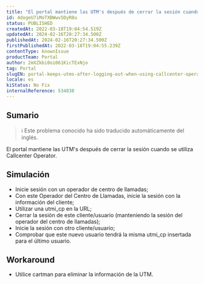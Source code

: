 ```yaml
---
title: "El portal mantiene las UTM's después de cerrar la sesión cuando se utiliza Callcenter Operator."
id: 4dogeU7iMoTXBWwv5DyR8u
status: PUBLISHED
createdAt: 2022-03-18T19:04:54.519Z
updatedAt: 2024-02-16T20:27:34.500Z
publishedAt: 2024-02-16T20:27:34.500Z
firstPublishedAt: 2022-03-18T19:04:55.239Z
contentType: knownIssue
productTeam: Portal
author: 2mXZkbi0oi061KicTExNjo
tag: Portal
slugEN: portal-keeps-utms-after-logging-out-when-using-callcenter-operator
locale: es
kiStatus: No Fix
internalReference: 534838
---
```


## Sumario

>ℹ️ Este problema conocido ha sido traducido automáticamente del inglés.


El portal mantiene las UTM's después de cerrar la sesión cuando se utiliza Callcenter Operator.



## Simulación



- Inicie sesión con un operador de centro de llamadas;
- Con este Operador del Centro de Llamadas, inicie la sesión con la información del cliente;
- Utilizar una utmi_cp en la URL;
- Cerrar la sesión de este cliente/usuario (manteniendo la sesión del operador del centro de llamadas);
- Inicie la sesión con otro cliente/usuario;
- Comprobar que este nuevo usuario tendrá la misma utmi_cp insertada para el último usuario.



## Workaround



- Utilice cartman para eliminar la información de la UTM.

